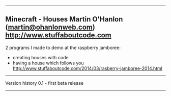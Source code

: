 -------------------------------------------------------------------------------
Minecraft - Houses
Martin O'Hanlon (martin@ohanlonweb.com)
http://www.stuffaboutcode.com
-------------------------------------------------------------------------------

2 programs I made to demo at the raspberry jamboree:
 - creating houses with code
 - having a house which follows you
http://www.stuffaboutcode.com/2014/03/rasberry-jamboree-2014.html

------------------------------------------------------------------------------

Version history
0.1 - first beta release

-------------------------------------------------------------------------------
